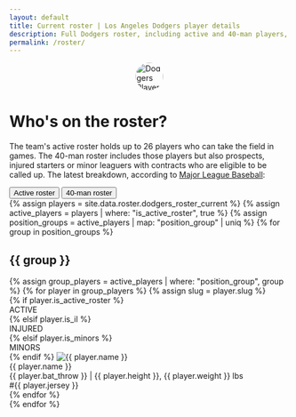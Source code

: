 ```yaml
---
layout: default
title: Current roster | Los Angeles Dodgers player details
description: Full Dodgers roster, including active and 40-man players, with photos and details.
permalink: /roster/
---
```


<div class="container">
  <div class="minimal-header">
    <img src="{{ '/data/roster/avatars/placeholder-avatar.png' | absolute_url }}" alt="Dodgers Player" style="width: 50px; height: 50px; display: block; margin: 0 auto 20px auto; border-radius: 50%;" />
    <h1 class="minimal-headline">Who's on the roster?</h1>
    <p class="minimal-subhead">The team's active roster holds up to 26 players who can take the field in games. The 40-man roster includes those players but also prospects, injured starters or minor leaguers with contracts who are eligible to be called up. The latest breakdown, according to <a href="https://www.mlb.com/dodgers/roster">Major League Baseball</a>: </p>
  </div>

  <div class="tabs" id="roster-tabs">
    <button class="button-custom" data-tab="active">Active roster</button>
    <button class="button-custom" data-tab="forty">40-man roster</button>
  </div>

  <div id="roster-active" class="roster-tab-content">
    {% assign players = site.data.roster.dodgers_roster_current %}
    {% assign active_players = players | where: "is_active_roster", true %}
    {% assign position_groups = active_players | map: "position_group" | uniq %}
    {% for group in position_groups %}
      <h2 class="stat-group">{{ group }}</h2>
      <div class="roster-grid">
        {% assign group_players = active_players | where: "position_group", group %}
        {% for player in group_players %}
          {% assign slug = player.slug %}
          <div class="stat-card player-card">
            {% if player.is_active_roster %}
              <div class="player-flag player-flag-active">ACTIVE</div>
            {% elsif player.is_il %}
              <div class="player-flag player-flag-injured">INJURED</div>
            {% elsif player.is_minors %}
              <div class="player-flag player-flag-minors">MINORS</div>
            {% endif %}
            <img src="{{ '/data/roster/avatars/' | append: player.slug | append: '.png' | absolute_url }}" alt="{{ player.name }}" class="player-avatar" onerror="this.onerror=null;this.src='{{ '/data/roster/avatars/placeholder-avatar.png' | absolute_url }}';" />
            <div class="player-name">{{ player.name }}</div>
            <div class="player-details">{{ player.bat_throw }} | {{ player.height }}, {{ player.weight }} lbs</div>
            <div class="player-jersey">#{{ player.jersey }}</div>
          </div>
        {% endfor %}
      </div>
    {% endfor %}
  </div>

  <div id="roster-forty" class="roster-tab-content" style="display:none;">
    {% assign forty_players = players %}
    {% assign position_groups = forty_players | map: "position_group" | uniq %}
    {% for group in position_groups %}
      <h2 class="stat-group">{{ group }}</h2>
      <div class="roster-grid">
        {% assign group_players = forty_players | where: "position_group", group %}
        {% for player in group_players %}
          {% assign slug = player.slug %}
          <div class="stat-card player-card">
            {% if player.is_active_roster %}
              <div class="player-flag player-flag-active">ACTIVE</div>
            {% elsif player.is_il %}
              <div class="player-flag player-flag-injured">INJURED</div>
            {% elsif player.is_minors %}
              <div class="player-flag player-flag-minors">MINORS</div>
            {% endif %}
            <img src="{{ '/data/roster/avatars/' | append: player.slug | append: '.png' | absolute_url }}" alt="{{ player.name }}" class="player-avatar" onerror="this.onerror=null;this.src='{{ '/data/roster/avatars/placeholder-avatar.png' | absolute_url }}';" />
            <div class="player-name">{{ player.name }}</div>
            <div class="player-details">{{ player.bat_throw }} | {{ player.height }}, {{ player.weight }} lbs</div>
            <div class="player-jersey">#{{ player.jersey }}</div>
          </div>
        {% endfor %}
      </div>
    {% endfor %}
  </div>
</div>

<script>
  document.addEventListener('DOMContentLoaded', () => {
    const tabs = document.querySelectorAll('#roster-tabs button');
    const tabContents = document.querySelectorAll('.roster-tab-content');
    const initialTab = tabs[0];

    // Set initial active state on page load
    if (initialTab) {
      initialTab.classList.add('active');
    }

    tabs.forEach(btn => {
      btn.addEventListener('click', function() {
        // Deactivate all tabs
        tabs.forEach(b => b.classList.remove('active'));
        tabContents.forEach(tc => tc.style.display = 'none');

        // Activate the clicked tab
        btn.classList.add('active');
        const targetContent = document.getElementById('roster-' + btn.dataset.tab);
        if (targetContent) {
          targetContent.style.display = 'block';
        }
      });
    });
  });
</script> 
